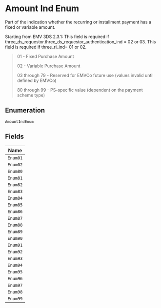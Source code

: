 
# Amount Ind Enum

Part of the indication whether the recurring or installment payment has a fixed or variable amount.

Starting from EMV 3DS 2.3.1:
This field is required if three_ds_requestor.three_ds_requestor_authentication_ind = 02 or 03.
This field is required if three_ri_ind= 01 or 02.

> 01 - Fixed Purchase Amount
> 
> 02 - Variable Purchase Amount
> 
> 03 through 79 - Reserved for EMVCo future use (values invalid until defined by EMVCo)
> 
> 80 through 99 - PS-specific value (dependent on the payment scheme type)

## Enumeration

`AmountIndEnum`

## Fields

| Name |
|  --- |
| `Enum01` |
| `Enum02` |
| `Enum80` |
| `Enum81` |
| `Enum82` |
| `Enum83` |
| `Enum84` |
| `Enum85` |
| `Enum86` |
| `Enum87` |
| `Enum88` |
| `Enum89` |
| `Enum90` |
| `Enum91` |
| `Enum92` |
| `Enum93` |
| `Enum94` |
| `Enum95` |
| `Enum96` |
| `Enum97` |
| `Enum98` |
| `Enum99` |

